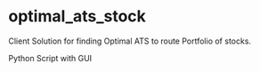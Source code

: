 # optimal_ats_stock
Client Solution for finding Optimal ATS to route Portfolio of stocks.

Python Script with GUI
